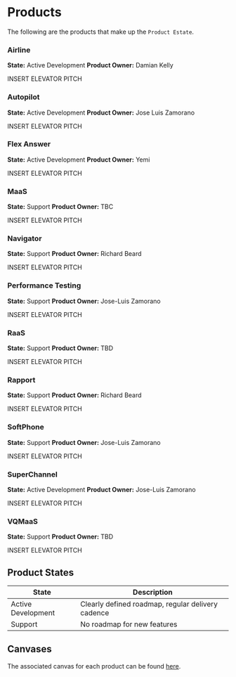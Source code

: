 # Products
The following are the products that make up the `Product Estate`.

### Airline
**State:** Active Development
**Product Owner:** Damian Kelly

INSERT ELEVATOR PITCH

### Autopilot
**State:** Active Development
**Product Owner:** Jose Luis Zamorano

INSERT ELEVATOR PITCH

### Flex Answer
**State:** Active Development
**Product Owner:** Yemi

INSERT ELEVATOR PITCH

### MaaS
**State:** Support
**Product Owner:** TBC

INSERT ELEVATOR PITCH

### Navigator
**State:** Support
**Product Owner:** Richard Beard

INSERT ELEVATOR PITCH

### Performance Testing
**State:** Support
**Product Owner:** Jose-Luis Zamorano

INSERT ELEVATOR PITCH

### RaaS
**State:** Support
**Product Owner:** TBD

INSERT ELEVATOR PITCH

### Rapport
**State:** Support
**Product Owner:** Richard Beard

INSERT ELEVATOR PITCH

### SoftPhone
**State:** Support
**Product Owner:** Jose-Luis Zamorano

INSERT ELEVATOR PITCH

### SuperChannel
**State:** Active Development
**Product Owner:** Jose-Luis Zamorano

INSERT ELEVATOR PITCH

### VQMaaS
**State:** Support
**Product Owner:** TBD

INSERT ELEVATOR PITCH

## Product States
| State              | Description |
|--------------------|-----------------------------------------------------------|
| Active Development | Clearly defined roadmap, regular delivery cadence         |
| Support            | No roadmap for new features                               |

## Canvases
The associated canvas for each product can be found [here](https://sabioltd.sharepoint.com/:p:/s/Execution-CloudFocus/ESaOBYOz-W5PnT0krqU6U_kBEGDEk_4qdBmjvt-7mY1KKw?e=BnEetd).

